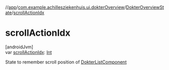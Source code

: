 //[app](../../../index.md)/[com.example.achillesziekenhuis.ui.dokterOverview](../index.md)/[DokterOverviewState](index.md)/[scrollActionIdx](scroll-action-idx.md)

# scrollActionIdx

[androidJvm]\
var [scrollActionIdx](scroll-action-idx.md): [Int](https://kotlinlang.org/api/latest/jvm/stdlib/kotlin/-int/index.html)

State to remember scroll position of [DokterListComponent](../-dokter-list-component.md)
